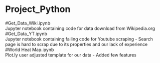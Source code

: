 # Project_Python

#Get_Data_Wiki.ipynb <br/>
Jupyter notebook containing code for data download from Wikipedia.org <br/>
#Get_Data_YT.ipynb <br/>
Jupyter notebook containing failing code for Youtube scraping - Search page is hard to scrap due to its properties and our lack of experience<br/>
#World Heat Map.ipynb<br/>
Plot.ly user adjusted template for our data - Added few features<br/>
